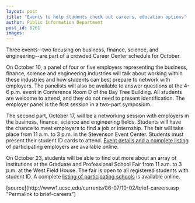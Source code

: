 ```yaml
---
layout: post
title: "Events to help students check out careers, education options"
author: Public Information Department
post_id: 6261
images:
---
```


<a name="content" id="content"></a>
<p>
  Three events--two focusing on business, finance, science, and engineering--are part of a crowded Career Center schedule for October.
</p>
<p>
  On October 10, a panel of four or five employers representing the business, finance, science and engineering industries will talk about working within these industries and how students can best prepare to network with employers. The panelists will also be available to answer questions at the 4-6 p.m. event in Conference Room D of the Bay Tree Building. All students are welcome to attend, and they do not need to present identification. The employer panel is the first session in a two-part symposium.
</p>
<p>
  The second part, October 17, will be a networking session with employers in the business, finance, science and engineering fields. Students will have the chance to meet employers to find a job or internship. The fair will take place from 11 a.m. to 3 p.m. in the Stevenson Event Center. Students must present their student ID cards to attend. <a href="http://www2.ucsc.edu/careers/events/">Event details and a complete listing</a> of participating employers are available online.
</p>
<p>
  On October 23, students will be able to find out more about an array of institutions at the Graduate and Professional School Fair from 11 a.m. to 3 p.m. at the West Field House. The fair is open to all registered students with student ID. A complete <a href="http://www2.ucsc.edu/careers/events/grad_fair_list.html">listing of participating schools</a> is available online.
</p>
[source](http://www1.ucsc.edu/currents/06-07/10-02/brief-careers.asp "Permalink to brief-careers")
